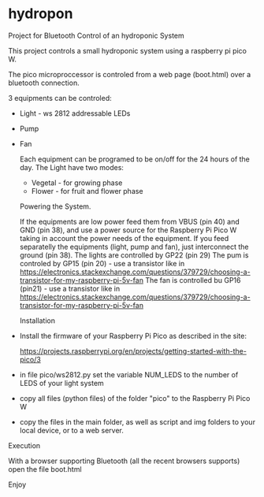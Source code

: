 # hydropon
Project for Bluetooth Control of an hydroponic System

This project controls a small hydroponic system using a raspberry pi pico W. 

The pico microproccessor is controled from a web page (boot.html) over a bluetooth connection.

3 equipments can be controled:

- Light - ws 2812 addressable LEDs
- Pump
- Fan

  Each equipment can be programed to be on/off for the 24 hours of the day. The Light have two modes:
  - Vegetal - for growing phase
  - Flower - for fruit and flower phase
 
  Powering the System.

  If the equipments are low power feed them from VBUS (pin 40) and GND (pin 38), and use a power source for the Raspberry Pi Pico W taking in account the power needs of the equipment. If you feed separatelly the equipments (light, pump and fan), just interconnect the ground (pin 38).
  The lights are controlled by GP22 (pin 29)
  The pum is controled by GP15 (pin 20) - use a transistor like in https://electronics.stackexchange.com/questions/379729/choosing-a-transistor-for-my-raspberry-pi-5v-fan
  The fan is controlled bu GP16 (pin21) - use a transistor like in https://electronics.stackexchange.com/questions/379729/choosing-a-transistor-for-my-raspberry-pi-5v-fan

  Installation

- Install the firmware of your Raspberry Pi Pico as described in the site:

  https://projects.raspberrypi.org/en/projects/getting-started-with-the-pico/3

- in file pico/ws2812.py set the variable NUM_LEDS to the number of LEDS of your light system

- copy all files (python files) of the folder "pico" to the Raspberry Pi Pico W

- copy the files in the main folder, as well as script and img folders to your local device, or to a web server.

Execution

With a browser supporting Bluetooth (all the recent browsers supports) open the file boot.html

Enjoy

